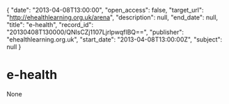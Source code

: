 {
  "date": "2013-04-08T13:00:00", 
  "open_access": false, 
  "target_url": "http://ehealthlearning.org.uk/arena", 
  "description": null, 
  "end_date": null, 
  "title": "e-health", 
  "record_id": "20130408T130000/QNlsCZj1107LjrlpwqfIBQ==", 
  "publisher": "ehealthlearning.org.uk", 
  "start_date": "2013-04-08T13:00:00Z", 
  "subject": null
}

# e-health

None